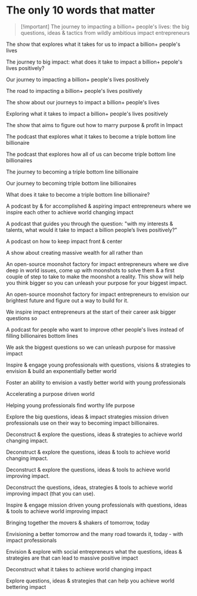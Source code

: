 # The only 10 words that matter

  

> [!important] The journey to impacting a billion+ people's lives: the big questions, ideas & tactics from wildly ambitious impact entrepreneurs

  

  

The show that explores what it takes for us to impact a billion+ people's lives

  

The journey to big impact: what does it take to impact a billion+ pepole's lives positively?

Our journey to impacting a billion+ people's lives positively

The road to impacting a billion+ people's lives positively

  

The show about our journeys to impact a billion+ people's lives

  

Exploring what it takes to impact a billion+ people's lives positively

  

The show that aims to figure out how to marry purpose & profit in Impact

  

The podcast that explores what it takes to become a triple bottom line billionaire

The podcast that explores how all of us can become triple bottom line billionaires

The journey to becoming a triple bottom line billionaire

Our journey to becoming triple bottom line billionaires

  

What does it take to become a triple bottom line billionaire?

  

  

  

A podcast by & for accomplished & aspiring impact entrepreneurs where we inspire each other to achieve world changing impact

  

A podcast that guides you through the question: "with my interests & talents, what would it take to impact a billion people’s lives positively?"

  

A podcast on how to keep impact front & center

  

A show about creating massive wealth for all rather than

  

An open-source moonshot factory for impact entrepreneurs where we dive deep in world issues, come up with moonshots to solve them & a first couple of step to take to make the moonshot a reality. This show will help you think bigger so you can unleash your purpose for your biggest impact.

  

An open-source moonshot factory for impact entrepreneurs to envision our brightest future and figure out a way to build for it.

  

We inspire impact entrepreneurs at the start of their career ask bigger questions so

  

A podcast for people who want to improve other people's lives instead of filling billionaires bottom lines

  

We ask the biggest questions so we can unleash purpose for massive impact

  

Inspire & engage young professionals with questions, visions & strategies to envision & build an exponentially better world

  

Foster an ability to envision a vastly better world with young professionals

  

Accelerating a purpose driven world

  

Helping young professionals find worthy life purpose

  

Explore the big questions, ideas & impact strategies mission driven professionals use on their way to becoming impact billionaires.

  

Deconstruct & explore the questions, ideas & strategies to achieve world changing impact.

Deconstruct & explore the questions, ideas & tools to achieve world changing impact.

Deconstruct & explore the questions, ideas & tools to achieve world improving impact.

Deconstruct the questions, ideas, strategies & tools to achieve world improving impact (that you can use).

  

Inspire & engage mission driven young professionals with questions, ideas & tools to achieve world improving impact

  

Bringing together the movers & shakers of tomorrow, today

Envisioning a better tomorrow and the many road towards it, today - with impact professionals

  

Envision & explore with social entrepreneurs what the questions, ideas & strategies are that can lead to massive positive impact

  

Deconstruct what it takes to achieve world changing impact

  

Explore questions, ideas & strategies that can help you achieve world bettering impact